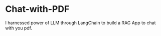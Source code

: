 # Chat-with-PDF
I harnessed power of LLM through LangChain to build a RAG App to chat with you pdf.
